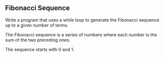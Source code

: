## Fibonacci Sequence

Write a program that uses a while loop to generate the Fibonacci sequence up to a given number of terms.

The Fibonacci sequence is a series of numbers where each number is the sum of the two preceding ones.

The sequence starts with 0 and 1.
